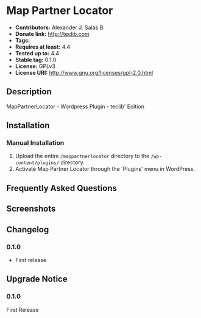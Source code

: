 # Map Partner Locator #
* **Contributors:**      Alexander J. Salas B.
* **Donate link:**       http://teclib.com
* **Tags:**
* **Requires at least:** 4.4
* **Tested up to:**      4.4
* **Stable tag:**        0.1.0
* **License:**           GPLv3
* **License URI:**       http://www.gnu.org/licenses/gpl-2.0.html

## Description ##

MapPartnerLocator - Wordpress Plugin - teclib' Edition

## Installation ##

### Manual Installation ###

1. Upload the entire `/mappartnerlocator` directory to the `/wp-content/plugins/` directory.
2. Activate Map Partner Locator through the 'Plugins' menu in WordPress.

## Frequently Asked Questions ##


## Screenshots ##


## Changelog ##

### 0.1.0 ###
* First release

## Upgrade Notice ##

### 0.1.0 ###
First Release
